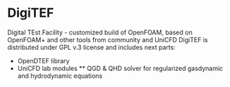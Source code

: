 # DigiTEF
Digital TEst Facility - customized build of OpenFOAM, based on OpenFOAM+ and other tools from community and UniCFD
DigiTEF is distributed under GPL v.3 license and includes next parts:
* OpenDTEF library
* UniCFD lab modules
** QGD & QHD solver for regularized gasdynamic and hydrodynamic equations
